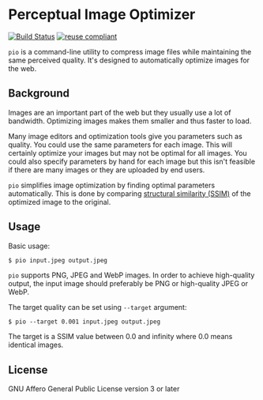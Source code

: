 <!--
SPDX-FileCopyrightText: 2019 Tuomas Siipola
SPDX-License-Identifier: AGPL-3.0-or-later
-->

# Perceptual Image Optimizer

[![Build Status](https://travis-ci.com/siiptuo/pio.svg?branch=master)](https://travis-ci.com/siiptuo/pio)
[![reuse compliant](https://reuse.software/badge/reuse-compliant.svg)](https://reuse.software)

`pio` is a command-line utility to compress image files while maintaining the same perceived quality.
It's designed to automatically optimize images for the web.

## Background

Images are an important part of the web but they usually use a lot of bandwidth.
Optimizing images makes them smaller and thus faster to load.

Many image editors and optimization tools give you parameters such as quality.
You could use the same parameters for each image.
This will certainly optimize your images but may not be optimal for all images.
You could also specify parameters by hand for each image but this isn't feasible if there are many images or they are uploaded by end users.

`pio` simplifies image optimization by finding optimal parameters automatically.
This is done by comparing [structural similarity (SSIM)](https://en.wikipedia.org/wiki/Structural_similarity) of the optimized image to the original.

## Usage

Basic usage:

```sh
$ pio input.jpeg output.jpeg
```

`pio` supports PNG, JPEG and WebP images.
In order to achieve high-quality output, the input image should preferably be PNG or high-quality JPEG or WebP.

The target quality can be set using `--target` argument:

```
$ pio --target 0.001 input.jpeg output.jpeg
```

The target is a SSIM value between 0.0 and infinity where 0.0 means identical images.

## License

GNU Affero General Public License version 3 or later
